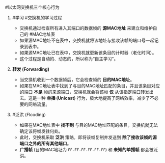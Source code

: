 #以太网交换机三个核心行为 

1.  #学习   #交换机的学习过程  
    *   交换机通过检查所有进入其端口的数据帧的 **源MAC地址** 来建立和维护自己的 #MAC地址表
    *   如果源MAC地址不在表中，交换机就将该地址与接收该帧的端口号一起记录到表中。
    *   如果源MAC地址已在表中，交换机就更新该条目的计时器（老化时间）。
    *   这个过程是自动的、动态的，所以称为“自主学习”。

2.  **转发 (Forwarding)**
    *   当交换机收到一个数据帧后，它会检查帧的 **目的MAC地址**。
    *   如果在MAC地址表中找到了与目的MAC地址匹配的条目，并且该条目对应的端口 **不是** 帧的来源端口，交换机就会将该帧 **仅** 从该指定端口转发出去。这是一种 **单播 (Unicast)** 行为，极大地提高了网络效率，减少了不必要的网络流量。

3.  #泛洪 (Flooding) 
    *   如果在MAC地址表中 **找不到** 与目的MAC地址匹配的条目，交换机就无法确定该将帧发往何处。
    *   此时，交换机采取 **泛洪** 策略，即将该帧复制并发送到 **除了接收该帧的源端口之外的所有其他端口**。
    *   **广播帧** (目的MAC地址为 `FF-FF-FF-FF-FF-FF`) 和 **未知的单播帧** 都会被泛洪。